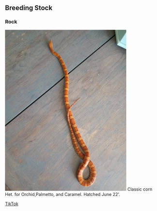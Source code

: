 ## Breeding Stock
### Rock
<img src="images/Rock.jpg" alt="Rock" width="400"/>
Classic corn Het. for Orchid,Palmetto, and Caramel. Hatched June 22'.

[TikTok](https://www.tiktok.com/@kathysabry/video/7253833252975152430?lang=en)

